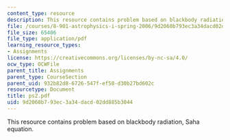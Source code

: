 ```yaml
---
content_type: resource
description: This resource contains problem based on blackbody radiation, Saha equation.
file: /courses/8-901-astrophysics-i-spring-2006/9d2060b793ec3a34dacd02dd885b3044_ps2.pdf
file_size: 65406
file_type: application/pdf
learning_resource_types:
- Assignments
license: https://creativecommons.org/licenses/by-nc-sa/4.0/
ocw_type: OCWFile
parent_title: Assignments
parent_type: CourseSection
parent_uid: 932b82d8-6726-547f-ef58-d30b27bd602c
resourcetype: Document
title: ps2.pdf
uid: 9d2060b7-93ec-3a34-dacd-02dd885b3044
---
```

This resource contains problem based on blackbody radiation, Saha equation.